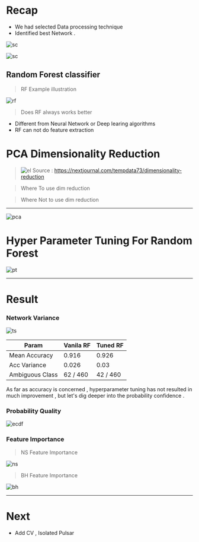 # Recap

* We had selected Data processing technique
* Identified best Network .

![sc](norm.png)

![sc](imp.png)

## Random Forest classifier

> RF Example illustration

![rf](rf.png)

> Does RF always works better

* Different from Neural Network or Deep learing algorithms
* RF can not do feature extraction

# PCA Dimensionality Reduction

> ![el](ellipse_fitting.png)
> Source : https://nextjournal.com/tempdata73/dimensionality-reduction

> Where To use dim reduction

> Where Not to use dim reduction

---

![pca](pca_dim_plot.png)

# Hyper Parameter Tuning For Random Forest

![pt](param_tuning.png)

---

# Result

### Network Variance

![ts](tuning_res.png)

| Param           | Vanila RF | Tuned RF |
| --------------- | --------- | -------- |
| Mean Accuracy   | 0.916     | 0.926    |
| Acc Variance    | 0.026     | 0.03     |
| Ambiguous Class | 62 / 460  | 42 / 460 |

As far as accuracy is concerned , hyperparameter tuning has not resulted in much improvement , but let's dig deeper into the probability confidence .

### Probability Quality

![ecdf](prob_comparison.jpg)

### Feature Importance

> NS Feature Importance

![ns](ns_feat_imp.png)

> BH Feature Importance

![bh](bh_feat_imp.png)

---

# Next

* Add CV , Isolated Pulsar